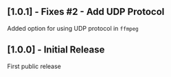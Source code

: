 ## [1.0.1] - Fixes #2 - Add UDP Protocol

Added option for using UDP protocol in `ffmpeg`

## [1.0.0] - Initial Release

First public release
